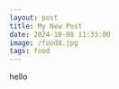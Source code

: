 ```yaml
---
layout: post
title: My New Post
date: 2024-10-08 11:33:00
image: /food8.jpg
tags: food
---
```

hello
